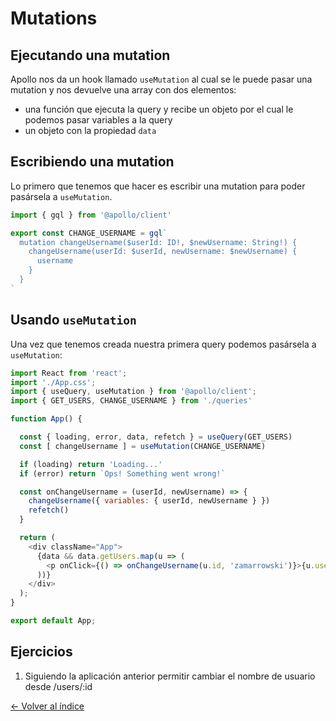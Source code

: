 # Mutations

## Ejecutando una mutation

Apollo nos da un hook llamado `useMutation` al cual se le puede pasar una mutation y nos devuelve una array con dos elementos:

* una función que ejecuta la query y recibe un objeto por el cual le podemos pasar variables a la query
* un objeto con la propiedad `data`

## Escribiendo una mutation

Lo primero que tenemos que hacer es escribir una mutation para poder pasársela a `useMutation`.

```js
import { gql } from '@apollo/client'

export const CHANGE_USERNAME = gql`
  mutation changeUsername($userId: ID!, $newUsername: String!) {
    changeUsername(userId: $userId, newUsername: $newUsername) {
      username
    }
  }
`
```

## Usando `useMutation`

Una vez que tenemos creada nuestra primera query podemos pasársela a `useMutation`:

```js
import React from 'react';
import './App.css';
import { useQuery, useMutation } from '@apollo/client';
import { GET_USERS, CHANGE_USERNAME } from './queries'

function App() {

  const { loading, error, data, refetch } = useQuery(GET_USERS)
  const [ changeUsername ] = useMutation(CHANGE_USERNAME)

  if (loading) return 'Loading...'
  if (error) return `Ops! Something went wrong!`

  const onChangeUsername = (userId, newUsername) => {
    changeUsername({ variables: { userId, newUsername } })
    refetch()
  }

  return (
    <div className="App">
      {data && data.getUsers.map(u => (
        <p onClick={() => onChangeUsername(u.id, 'zamarrowski')}>{u.username}</p>
      ))}
    </div>
  );
}

export default App;

```

## Ejercicios

1. Siguiendo la aplicación anterior permitir cambiar el nombre de usuario desde /users/:id

[<- Volver al índice](./../README.md)